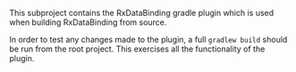 This subproject contains the RxDataBinding gradle plugin which is used when
building RxDataBinding from source.

In order to test any changes made to the plugin, a full `gradlew build`
should be run from the root project. This exercises all the functionality of
the plugin.

